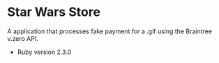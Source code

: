 # Star Wars Store

A application that processes fake payment for a .gif using the Braintree v.zero API.

* Ruby version 2.3.0